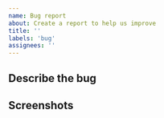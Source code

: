 ```yaml
---
name: Bug report
about: Create a report to help us improve
title: ''
labels: 'bug'
assignees: ''
---
```

## Describe the bug
<!-- A clear and concise description of what the bug is. -->
## Screenshots
<!-- If applicable, add screenshots to help explain your problem. -->